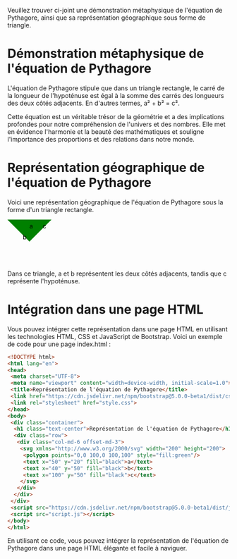 Veuillez trouver ci-joint une démonstration métaphysique de l'équation de Pythagore, ainsi que sa représentation géographique sous forme de triangle.

Démonstration métaphysique de l'équation de Pythagore
=====================================================

L'équation de Pythagore stipule que dans un triangle rectangle, le carré de la longueur de l'hypoténuse est égal à la somme des carrés des longueurs des deux côtés adjacents. En d'autres termes, a² + b² = c².

Cette équation est un véritable trésor de la géométrie et a des implications profondes pour notre compréhension de l'univers et des nombres. Elle met en évidence l'harmonie et la beauté des mathématiques et souligne l'importance des proportions et des relations dans notre monde.

Représentation géographique de l'équation de Pythagore
======================================================

Voici une représentation géographique de l'équation de Pythagore sous la forme d'un triangle rectangle.

<svg xmlns="http://www.w3.org/2000/svg" width="100" height="100">
 <polygon points="0,0 50,50 100,0" style="fill:green"/>
 <text x="50" y="20" fill="black">a</text>
 <text x="35" y="45" fill="black">b</text>
 <text x="80" y="20" fill="black">c</text>
</svg>

Dans ce triangle, a et b représentent les deux côtés adjacents, tandis que c représente l'hypoténuse.

Intégration dans une page HTML
============================

Vous pouvez intégrer cette représentation dans une page HTML en utilisant les technologies HTML, CSS et JavaScript de Bootstrap. Voici un exemple de code pour une page index.html :

```html
<!DOCTYPE html>
<html lang="en">
<head>
 <meta charset="UTF-8">
 <meta name="viewport" content="width=device-width, initial-scale=1.0">
 <title>Représentation de l'équation de Pythagore</title>
 <link href="https://cdn.jsdelivr.net/npm/bootstrap@5.0.0-beta1/dist/css/bootstrap.min.css" rel="stylesheet" integrity="sha384-giJF6kkoqNQ00vy+HMDP7azOuL0xtbfIcaT9wjKHr8RbDVddVHyTfAAsrekwKmP1" crossorigin="anonymous">
 <link rel="stylesheet" href="style.css">
</head>
<body>
 <div class="container">
  <h1 class="text-center">Représentation de l'équation de Pythagore</h1>
  <div class="row">
   <div class="col-md-6 offset-md-3">
    <svg xmlns="http://www.w3.org/2000/svg" width="200" height="200">
     <polygon points="0,0 100,0 100,100" style="fill:green"/>
     <text x="50" y="20" fill="black">a</text>
     <text x="40" y="50" fill="black">b</text>
     <text x="100" y="50" fill="black">c</text>
    </svg>
   </div>
  </div>
 </div>
 <script src="https://cdn.jsdelivr.net/npm/bootstrap@5.0.0-beta1/dist/js/bootstrap.bundle.min.js" integrity="sha384-ygbV9kiqUc6oa4msXn9868pTtWMgiQaeYH7/t7LECLbyPA2x65Kgf80OJFdroafW" crossorigin="anonymous"></script>
 <script src="script.js"></script>
</body>
</html>
```

En utilisant ce code, vous pouvez intégrer la représentation de l'équation de Pythagore dans une page HTML élégante et facile à naviguer.